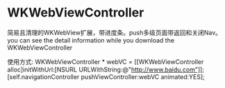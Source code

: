 # WKWebViewController
简易且清理的WKWebView扩展，带进度条。push多级页面带返回和关闭Nav。
you can see the detail information while you download the WKWebViewController


使用方式:
WKWebViewController * webVC = [[WKWebViewController alloc]initWithUrl:[NSURL URLWithString:@"http://www.baidu.com"]];
[self.navigationController pushViewController:webVC animated:YES];
